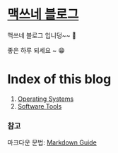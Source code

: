 <link rel="stylesheet" type="text/css" href="/css/header.css">
<link rel="stylesheet" type="text/css" href="/css/bootstrap/5.3.0-alpha1/bootstrap.css">

# [맥쓰네 블로그](https://max-jayee.github.io "https://max-jayee.github.io")
맥쓰네 블로그 입니덩~~ 🎉

좋은 하루 되세요 ~ 😁

# Index of this blog

1. [Operating Systems](./operating_systems/ "https://max-jayee.github.io/operating_systems")
1. [Software Tools](./software_tools/ "https://max-jayee.github.io/software_tools")
<!-- TODO: problem solutions -->
<!-- TODO: programming language -->

### 참고
마크다운 문법: [Markdown Guide](https://www.markdownguide.org/ "markdown guide website")
